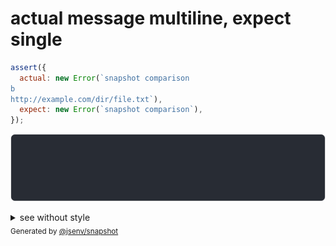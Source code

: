 # actual message multiline, expect single

```js
assert({
  actual: new Error(`snapshot comparison
b
http://example.com/dir/file.txt`),
  expect: new Error(`snapshot comparison`),
});
```

![img](throw.svg)

<details>
  <summary>see without style</summary>

```console
AssertionError: actual and expect are different

actual: Error: snapshot comparison
b
http://example.com/dir/file.txt
expect: Error: snapshot comparison
```

</details>


<sub>
  Generated by <a href="https://github.com/jsenv/core/tree/main/packages/independent/snapshot">@jsenv/snapshot</a>
</sub>